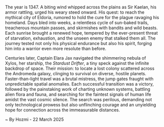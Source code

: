 
The year is 1347.  A biting wind whipped across the plains as Sir Kaelan, his armor rattling, urged his weary steed onward.  His quest: to reach the mythical city of Eldoria, rumored to hold the cure for the plague ravaging his homeland.  Days bled into weeks, a relentless cycle of sun-baked trails, treacherous mountain passes, and skirmishes with bandits and wild beasts.  Each sunrise brought a renewed hope, tempered by the ever-present threat of starvation, exhaustion, and the unseen enemy that stalked them all.  The journey tested not only his physical endurance but also his spirit, forging him into a warrior even more resolute than before.

Centuries later,  Captain Elara Jax navigated the shimmering nebula of Xylos, her starship, the *Stardust Drifter*, a tiny speck against the infinite backdrop of space.  Their mission: to locate a lost colony scattered across the Andromeda galaxy, clinging to survival on diverse, hostile planets.  Faster-than-light travel was a brutal mistress, the jump gates fraught with unpredictable spatial anomalies.  Each successful transition was a victory, followed by the painstaking work of charting unknown systems, battling alien flora and fauna, and searching for the faintest signals of human life amidst the vast cosmic silence. The search was perilous, demanding not only technological prowess but also unflinching courage and an unyielding hope for connection across the immeasurable distances.

~ By Hozmi - 22 March 2025
